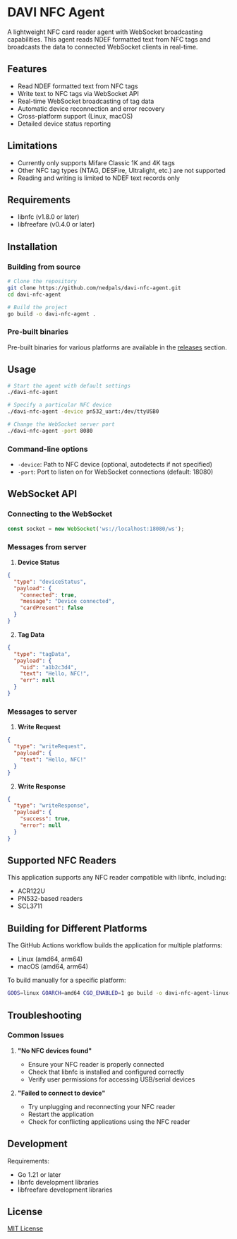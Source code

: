 # DAVI NFC Agent

A lightweight NFC card reader agent with WebSocket broadcasting capabilities. This agent reads NDEF formatted text from NFC tags and broadcasts the data to connected WebSocket clients in real-time.

## Features

- Read NDEF formatted text from NFC tags
- Write text to NFC tags via WebSocket API
- Real-time WebSocket broadcasting of tag data
- Automatic device reconnection and error recovery
- Cross-platform support (Linux, macOS)
- Detailed device status reporting

## Limitations

- Currently only supports Mifare Classic 1K and 4K tags
- Other NFC tag types (NTAG, DESFire, Ultralight, etc.) are not supported
- Reading and writing is limited to NDEF text records only

## Requirements

- libnfc (v1.8.0 or later)
- libfreefare (v0.4.0 or later)

## Installation

### Building from source

```bash
# Clone the repository
git clone https://github.com/nedpals/davi-nfc-agent.git
cd davi-nfc-agent

# Build the project
go build -o davi-nfc-agent .
```

### Pre-built binaries

Pre-built binaries for various platforms are available in the [releases](https://github.com/nedpals/davi-nfc-agent/releases) section.

## Usage

```bash
# Start the agent with default settings
./davi-nfc-agent

# Specify a particular NFC device
./davi-nfc-agent -device pn532_uart:/dev/ttyUSB0

# Change the WebSocket server port
./davi-nfc-agent -port 8080
```

### Command-line options

- `-device`: Path to NFC device (optional, autodetects if not specified)
- `-port`: Port to listen on for WebSocket connections (default: 18080)

## WebSocket API

### Connecting to the WebSocket

```javascript
const socket = new WebSocket('ws://localhost:18080/ws');
```

### Messages from server

1. **Device Status**
```json
{
  "type": "deviceStatus",
  "payload": {
    "connected": true,
    "message": "Device connected",
    "cardPresent": false
  }
}
```

2. **Tag Data**
```json
{
  "type": "tagData",
  "payload": {
    "uid": "a1b2c3d4",
    "text": "Hello, NFC!",
    "err": null
  }
}
```

### Messages to server

1. **Write Request**
```json
{
  "type": "writeRequest",
  "payload": {
    "text": "Hello, NFC!"
  }
}
```

2. **Write Response**
```json
{
  "type": "writeResponse",
  "payload": {
    "success": true,
    "error": null
  }
}
```

## Supported NFC Readers

This application supports any NFC reader compatible with libnfc, including:

- ACR122U
- PN532-based readers
- SCL3711

## Building for Different Platforms

The GitHub Actions workflow builds the application for multiple platforms:
- Linux (amd64, arm64)
- macOS (amd64, arm64)

To build manually for a specific platform:

```bash
GOOS=linux GOARCH=amd64 CGO_ENABLED=1 go build -o davi-nfc-agent-linux-amd64 .
```

## Troubleshooting

### Common Issues

1. **"No NFC devices found"**
   - Ensure your NFC reader is properly connected
   - Check that libnfc is installed and configured correctly
   - Verify user permissions for accessing USB/serial devices

2. **"Failed to connect to device"**  
   - Try unplugging and reconnecting your NFC reader
   - Restart the application
   - Check for conflicting applications using the NFC reader

## Development

Requirements:
- Go 1.21 or later
- libnfc development libraries
- libfreefare development libraries

## License

[MIT License](LICENSE)
